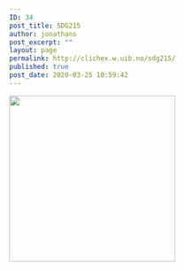 ```yaml
---
ID: 34
post_title: SDG215
author: jonathans
post_excerpt: ""
layout: page
permalink: http://clichex.w.uib.no/sdg215/
published: true
post_date: 2020-03-25 10:59:42
---
```

<img class="alignnone size-medium wp-image-17" src="http://clichex.w.uib.no/files/2019/10/bee-3-cookie-cutter-for-professional-3d-model-stl-300x300.jpg" alt="" width="300" height="300" />